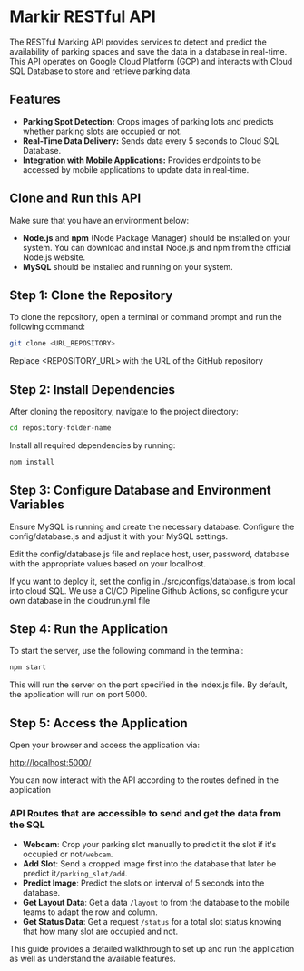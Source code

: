 # Markir RESTful API

The RESTful Marking API provides services to detect and predict the availability of parking spaces and save the data in a database in real-time. This API operates on Google Cloud Platform (GCP) and interacts with Cloud SQL Database to store and retrieve parking data.

## Features

- **Parking Spot Detection:** Crops images of parking lots and predicts whether parking slots are occupied or not.
- **Real-Time Data Delivery:** Sends data every 5 seconds to Cloud SQL Database.
- **Integration with Mobile Applications:** Provides endpoints to be accessed by mobile applications to update data in real-time.

## Clone and Run this API

Make sure that you have an environment below:
- **Node.js** and **npm** (Node Package Manager) should be installed on your system. You can download and install Node.js and npm from the official Node.js website.
- **MySQL** should be installed and running on your system.

## Step 1: Clone the Repository
To clone the repository, open a terminal or command prompt and run the following command:

```bash
git clone <URL_REPOSITORY>
```

Replace <REPOSITORY_URL> with the URL of the GitHub repository

## Step 2: Install Dependencies
After cloning the repository, navigate to the project directory:

```bash
cd repository-folder-name
```

Install all required dependencies by running:

```bash
npm install
```

## Step 3: Configure Database and Environment Variables
Ensure MySQL is running and create the necessary database. Configure the config/database.js and adjust it with your MySQL settings.

Edit the config/database.js file and replace host, user, password, database with the appropriate values based on your localhost.

If you want to deploy it, set the config in ./src/configs/database.js from local into cloud SQL.
We use a CI/CD Pipeline Github Actions, so configure your own database in the cloudrun.yml file

## Step 4: Run the Application
To start the server, use the following command in the terminal:

```bash
npm start
```

This will run the server on the port specified in the index.js file. By default, the application will run on port 5000.

## Step 5: Access the Application
Open your browser and access the application via:

[http://localhost:5000/](http://localhost:5000/)

You can now interact with the API according to the routes defined in the application

### API Routes that are accessible to send and get the data from the SQL
- **Webcam**: Crop your parking slot manually to predict it the slot if it's occupied or not`/webcam`.
- **Add Slot**: Send a cropped image first into the database that later be predict it`/parking_slot/add`.
- **Predict Image**: Predict the slots on interval of 5 seconds into the database.
- **Get Layout Data**: Get a data `/layout` to from the database to the mobile teams to adapt the row and column.
- **Get Status Data**: Get a request `/status` for a total slot status knowing that how many slot are occupied and not.
  
This guide provides a detailed walkthrough to set up and run the application as well as understand the available features.
